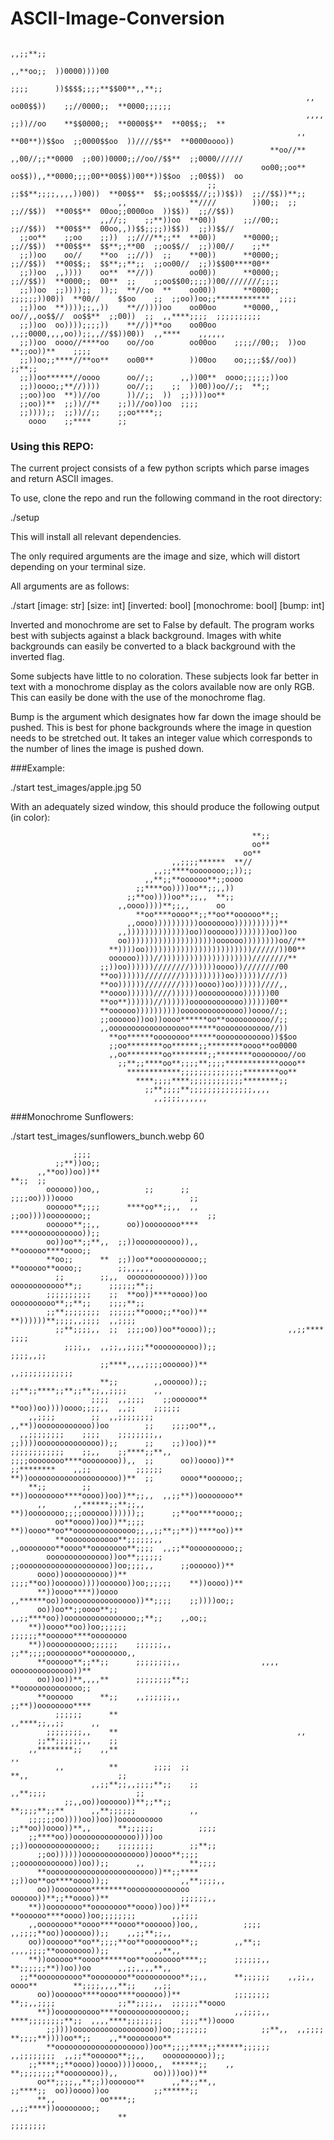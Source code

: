 # ASCII-Image-Conversion                         
                                                                                                                    ,,;;**;;      
                                                                                                      ,,**oo;;  ))0000))))00      
                                                                                            ;;;;      ))$$$$;;;;**$$00**,,**;;    
                                                                      ,,                oo00$$))    ;;//0000;;  **0000;;;;;;      
                                                                      ,,,,  ;;))//oo    **$$0000;;  **0000$$**  **00$$;;  **      
                                                                    ,,    **00**))$$oo  ;;0000$$oo  ))////$$**  **0000oooo))      
                                                              **oo//**  ,,00//;;**0000  ;;00))0000;;//oo//$$**  ;;0000//////      
                                                            oo00;;oo**  oo$$)),,**0000;;;;00**00$$))00**))$$oo  ;;00$$))  oo      
                                                ;;        ;;$$**;;;;,,,,))00))  **00$$**  $$;;oo$$$$//;;))$$))  ;;//$$))**;;      
                            ,,              **////        ))00;;  ;;  ;;//$$))  **00$$**  00oo;;0000oo  ))$$))  ;;//$$))          
                        ,,//;;    ;;**))oo  **00))      ;;//00;;      ;;//$$))  **00$$**  00oo,,))$$;;;;))$$))  ;;))$$//          
      ;;oo**    ;;oo    ;;))  ;;////**;;**  **00))      **0000;;      ;;//$$))  **00$$**  $$**;;**00  ;;oo$$//  ;;))00//    ;;**  
      ;;))oo    oo//    **oo  ;;//))  ;;    **00))      **0000;;      ;;//$$))  **00$$;;  $$**;;**;;  ;;oo00//  ;;))$$00****00**  
      ;;))oo  ,,))))    oo**  **//))        oo00))      **0000;;      ;;//$$))  **0000;;  00**  ;;    ;;oo$$00;;;;))00////////;;;;
      ;;))oo  ;;))));;  ));;  **//oo  **    oo00))      **0000;;  ;;;;;;))00))  **00//    $$oo    ;;  ;;oo))oo;;************  ;;;;
      ;;))oo  **))));;,,))    **//))))oo    oo00oo      **0000,,  oo//,,oo$$//  oo$$**  ;;00))  ;;  ,,****;;;;  ;;;;;;;;;;        
      ;;))oo  oo))));;;;))    **//))**oo    oo00oo    ,,;;0000,,,,oo));;,,//$$))00))  ,,****    ,,,,,,                            
      ;;))oo  oooo//****oo    oo//oo        oo00oo    ;;;;//00;;  ))oo  **;;oo))**    ;;;;                                        
      ;;))oo;;****//**oo**    oo00**        ))00oo    oo;;;;$$//oo))    ;;**;;                                                    
      ;;))oo******//oooo      oo//;;      ,,))00**  oooo;;;;;;))oo                                                                
      ;;))oooo;;**//))))      oo//;;    ;;  ))00))oo//;;  **;;                                                                    
      ;;oo))oo  **))//oo      ))//;;  ))  ;;))))oo**                                                                              
      ;;oo))**  ;;))//**    ;;))//oo))oo  ;;;;                                                                                    
      ;;))));;  ;;))//;;    ;;oo****;;                                                                                            
        oooo    ;;****      ;;  
      
      
### Using this REPO:
The current project consists of a few python scripts which parse images and return ASCII images. 

To use, clone the repo and run the following command in the root directory:

./setup

This will install all relevant dependencies.

The only required arguments are the image and size, which will distort depending on your terminal size.

All arguments are as follows:

./start [image: str] [size: int] [inverted: bool] [monochrome: bool] [bump: int]

Inverted and monochrome are set to False by default. The program works best with subjects against a black background. Images with white backgrounds can easily be converted to a black background with the inverted flag.

Some subjects have little to no coloration. These subjects look far better in text with a monochrome display as the colors available now are only RGB. This can easily be done with the use of the monochrome flag.

Bump is the argument which designates how far down the image should be pushed. This is best for phone backgrounds where the image in question needs to be stretched out. It takes an integer value which corresponds to the number of lines the image is pushed down.

###Example:

./start test_images/apple.jpg 50

With an adequately sized window, this should produce the following output (in color):                                                    
                                             
                                                                                    
                                                          **;;                                      
                                                          oo**                                      
                                                        oo**                                        
                                        ,,;;;;******  **//                                          
                                    ,,;;****oooooooo;;));;                                          
                                  ,,**;;**oooooo**;;oooo                                            
                                ;;****oo))))oo**;;,,))                                              
                              ;;**oo))))oo**;;,,  **;;                                              
                            ,,oooo))))**;;,,      oo                                                
                                **oo****oooo**;;**oo**oooooo**;;                                    
                              ,,oooo))))))))))oooooooo))))))))))**                                  
                            ,,))))))))))))))oo))oooooo))))))))oo))oo                                
                            oo))))))))))))))))))))oooooo))))))))oo//**                              
                          **))))oo))))))))))))))))))))))))//////))00**                              
                          oooooo))))//))))))))))))))))))))////////**                                
                        ;;))oo))))))////////))))))oooo))////////00                                  
                        **oo))))))////////))))))))))oo))))))////))                                  
                        **oo))))))////////))))oooo))oo))))))////,,                                  
                        **oooo))))))////))))))oooooooooo))))))00                                    
                        **oo**))))))//))))))oooooooooooo))))))00**                                  
                        **oooooo))))))))))oooooooooooooo))oooo//;;                                  
                        ;;oooooo))oo))oooo******oo**oooooooooo//;;                                  
                        ,,oooooooooooooooooo******oooooooooooo//))                                  
                          **oo******oooooooo******oooooooooooo))$$oo                                
                          ;;oo********oo******;;********oooo**oo0000                                
                          ,,oo********oo********;;********oooooooo//oo                              
                            ;;**;;****oo**;;;;**;;;;************oooo**                              
                              ************;;;;;;;;;;;;;;********oo**                                
                                ****;;;;****;;;;;;;;;;;;********;;                                  
                                  ;;**;;;;**;;;;;;;;;;;;;;,,,,                                      
                                    ,,;;;;,,,,,,         
                                    

###Monochrome Sunflowers:
                                
                                
./start test_images/sunflowers_bunch.webp 60

                  ;;;;                                                                                                  
              ;;**))oo;;                                                                                                
          ,,**oo))oo))**                                                    **;;  ;;                                    
            oooooo))oo,,          ;;      ;;                          ;;;;oo))))oooo                          ;;        
            oooooo**;;;;      ****oo**;;,,  ,,                      ;;oo))))oooooooo;;                          ;;      
            oooooo**;;,,      oo))oooooooo****                    ****oooooooooooo));;                                  
            oo))oo**;;**,,  ;;))oooooooooo)),,                    **oooooo****oooo;;                                    
            **oo;;      **  ;;))oo**oooooooooo;;                  **oooooo**oooo;;        ;;,,,,,,                      
              ;;        ;;,,  oooooooooooo))))oo                  oooooooooooo**;;      ;;;;;;**;;                      
            ;;;;;;;;;;    ;;  **oo))****oooo))oo                  oooooooooo**;;**;;    ;;;;**;;                        
            ;;**;;;;;;;;  ;;;;;;**oooo;;**oo))**                  **))))))**;;;;,,;;;;  ,,;;;;                          
              ;;**;;;;,,  ;;  ;;;;oo))oo**oooo));;                ,,;;****          ;;;;                                
                ;;;;,,  ,,;;,,;;;;**oooooooooo));;                              ;;;;,,;;                                
                        ;;****,,,,;;;;oooooo))**                          ,,;;;;;;;;;;;;                                
                        **;;        ,,oooooo));;                ;;**;;****;;**;;**;;,,;;;;      ,,                      
                      ;;;;  ,,;;;;    ;;oooooo**              **oo))oo))))oooo;;;;,,  ,,;;    ;;;;;;                    
        ,,;;;;        ;;  ,,;;;;;;;;                      ,,**))oooooooooooo))oo        ;;    ;;;;oo**,,                
      ,,;;;;;;;;    ;;;;    ;;;;;;;;,,                    ;;))))oooooooooooooo));;      ;;    ;;))oo))**                
    ;;;;;;;;;;;;    ;;,,    ;;****;;**,,                ;;;;oooooooo****oooooooo)),,  ;;      oo))oooo))**              
    ;;********    ,,;;          ;;;;;;                  **))oooooooooooooooooooo))**  ;;      oooo**oooooo;;            
        **;;        ;;                                  **))oooooooo****oooo))oo))**;;,,  ,,;;**))oooooooo**            
          ,,      ,,******;;**;;,,                      **))oooooooo;;;;oooooo))))));;      ;;**oo****oooo;;            
              oo**oooo))oo))**;;;;                      **))oooo**oo**oooooooooooooo;;,,;;**;;**))****oo))**            
              **oooooooooooo**;;;;;;,,                  ,,oooooooo**oooo**oooooooo**;;;;  ,,;;**oooooooooo;;            
            oooooooooooooo))oo**;;;;;;                  ;;oooooooooooooooooooo))oo;;;;,,      ;;oooooo))**              
          oooo))oooooooooo))**                        ;;;;**oo))oooooo))))oooooo))oo;;;;;;    **))oooo))**              
          **))oooo****))oooo                          ,,******oo))oooooooooooooooo))**;;;;    ;;))))oo;;                
          oo))oo**;;oooo**;;                              ,,;;****oo))oooooooooooooooo;;**;;    ,,oo;;                  
        **))oooo**oo))oo;;;;;;                              ;;;;;;**oooooo****oooooooo                                  
        **))oooooooooo;;;;;;    ;;;;;;,,                    ;;**;;;;oooooooo**oooooooo,,                                
          **oooooo**;;**;;      ;;;;;;;;,,                  ,,,,    oooooooooooooo))**                                  
          oo))oo))**,,,,**      ;;;;;;;;**;;                        **oooooooooooooo;;                                  
          **oooooo      **;;    ,,;;;;;;,,                          ;;**))oooooooo****                                  
              ;;;;;;      **                                      ,,****;;,,;;      ,,                                  
            ;;;;;;;;,,    **                                        ,,                                                  
          ;;**;;;;;;,,    ;;                                                                                            
        ,,********;;    ,,**                                                          ,,                                
              ,,          **        ;;;;  ;;                                          **,,                    ;;        
                      ,,;;**;;,,;;;;**;;    ;;                                      ,,**;;;;                    ;;      
                ;;,,oo))oooooo))**;;**;;                          **;;;;**;;**      ,,**;;;;;;            ,,            
        ;;;;;;oo))))oo))oo))oooooooooo                        ;;**oo))oooo))**,,      **;;;;;;          ;;;;            
        ;;****oo))oooooooooooooo))))oo                        ;;))oooooooooooooo;;    ;;;;;;;;        ;;**;;            
          ;;oo))))))oooooooooooooo))oooo**;;;;                ;;oooooooooooo))oo));;      ,,          **;;;;            
          **oooooooooooooooooooooooo))**;;****                ;;))oo**oo****oooo));;                ,,**;;;;,,          
          oo))oooooooo********oooooooooooooo                    oooooo))**;;**oooo))**                ;;;;;;,,          
        **))oooooooo**oooooooo**oooo))oo))**                      **oooooo****oooo))oo;;;;;;;;        ,,;;;;            
        ,,oooooooo**oooo****oooo**oooooo))oo,,          ;;;;    ,,;;;;**oo))oooooo));;    ,,;;**;;,,                    
        oo))oooooo**oo**;;;;**oo**oooooooo**;;        ,,**;;    ,,,,;;;;**oooooooo));;          ,,**,,                  
        **))oooooo**oooo******oo**oooooooo****;;      ;;;;;;,,      **;;;;;;**))oo))oo      ,,;;,,,,**,,                
      ;;**oooooooooo**oooooooo**oooooooooo**;;,,      **;;;;;;    ,,;;,,      oooo**        **;;;;,,,,**;;    ,,;;      
          oo))oooooo****oooo****oooooo))**            ;;;;;;;;    **;;,,;;;;              ;;**;;;;,,  ;;;;;;**oooo      
          **))oooooooooo****oooooooooooooo;;          ,,;;;;,,  ****;;;;;;;;**;;  ,,,,****;;;;;;;;    ;;;;**))oooo      
            ;;))))oooooooooooooooooo))oo;;;;;;;;            ;;**,,  ,,;;;;    **;;;;**))))oo**;;    ,,**oooooooo**      
            **oooooooooooooooooooo))oo**;;;;****;;******;;;;;;    ,,;;;;;;;;  ,,;;**oooooo**;;,,    oooooooooo));;      
        ;;****;;**oooo))oooo))))oooo,,  ******;;    ,,              **;;;;;;;;**oooooooo)),,        oo))))oo))**        
          oo**;;;;,,**;;))oooooo**      ,,**;;**,,                  ;;****;;  oo))oooo))oo          ;;******;;          
          **,,          oo****;;                                      ,,;;****))oooooooo;;                              
                            **                                                ;;;;;;;;    

